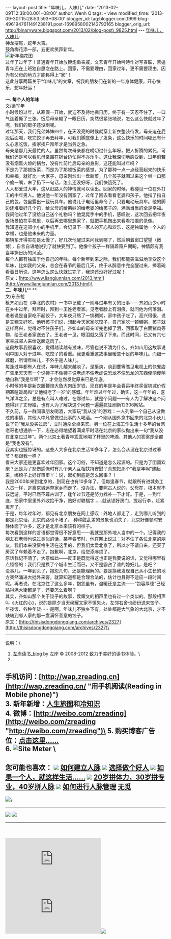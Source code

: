 --- layout: post title: "年味儿，人味儿" date:
'2013-02-09T12:38:00.001+08:00' author: Wenh Q tags: - view
modified\_time: '2013-09-30T15:28:53.593+08:00' blogger\_id:
tag:blogger.com,1999:blog-4961947611491238191.post-1698958002142792165
blogger\_orig\_url:
http://binaryware.blogspot.com/2013/02/blog-post\_9825.html ---
[年味儿，人味儿](http://zreading.cn.feedsportal.com/c/35042/f/647833/s/285ffd9c/l/0L0Szreading0Bcn0Carchives0C360A60Bhtml/story01.htm):
\
神龙摆尾，蛇年大吉。\
鼓角梅花添一部，五更欢笑拜新年。\
![新年梅花图](http://pic.yupoo.com/zreading/CCVG3RIj/OQk1O.jpg)\
过年了过年了！普通青年开始放鞭炮串亲戚，文艺青年开始吟诗作对写春联，苦逼青年还在上班独自思念在路上。回家，不需要理由，回家过年，更不需要理由，因为有父母的地方才能称得上“家”！\
这此分享两篇关于“年味儿”的文章，祝我的朋友们在新的一年身体健康，开心快乐，蛇年好运！\
\
**一. 每个人的年味**\
文/梁军年\
小时候盼过年，从寒假一开始，就迫不及待地撕日历，终于有一天忍不住了，一口气连着撕了三张。饭后母亲瞄了一眼日历，突然很紧张地说，怎么这么快就过年了呢，我们的房子还没刷呢。\
过年那天，我们兄弟姊妹四个，在天没亮的时候就穿上新衣整装待发，母亲追在屁股后面喊，吃完饺子再去拜年，可我们脚底像上了发条，这么快乐的时间哪还有什么心思吃饭，挨家挨户拜年才是当务之急。\
母亲是那几天最忙的人。虽然每次母亲都在唠叨过什么年呀，把人折腾的累死，可我们还是可以看见母亲围在锅台边忙得不亦乐乎。这让我深切地感受到，过年倘若没有烟熏火燎的锅台，没有忙前忙后母亲的身影，这还能叫过年吗？\
不是为了那顿饭菜，而是为了那顿饭菜的感觉，为了那种一点一点经营起来的快乐和幸福。就好比一大家子，母亲刚炒出一盘新菜，几个孩子就围过来这个尝一口那个偷一嘴，末了扔下一句话，怎么还没好呀，我们快饿死了。\
人人都爱过大年，这从赶路人的神情就可以读出。回家的时候，我碰见一位在外打工的中年男人。他说他一年没有回家了，过年了回去看看老婆和孩子。他指了指自己的包，包里露出一截玩具车。他说儿子电话里命令了，只要电动玩具车。他的脚边还堆着好几个包，给父母的给弟妹的给老婆的给孩子的，满满当当的全是幸福。\
我问他过年了没给自己送个礼物吗？他晃晃手中的手机，感叹说，这次回去把年夜饭场景拍在手机里，以后再去哪里想家了，就把手机掏出来看看拍摄的录像。\
我知道在这部小小的手机里，会记录下一家人的开心和欢乐，这是独属他一个人的幸福，也是他未来的力量。\
那辆车开得实在是太慢了，好几次他醒过来问我到哪了，然后朝着窗口望望（微博），自言自语地说到了就快要到了。他像个孩子一样隔着窗户期盼，神情颇有我当年撕日历的风范。\
每个人都有独属于他自己的年味。每个新年到来之际，我们都能美滋滋地享受这个年味，比如我的父亲，总会在春节的最后几天，终于从醉意中完全醒过来，捧着碗看着日历说，这年怎么这么快就过完了，我这还没好好过呢！\
原文：[http://www.liangjunnian.com/2013.html](http://www.liangjunnian.com/2013.html)\
\
**二.  年味儿**** **\
文/东东枪\
枪齐如山在《华北的农村》一书中记载了一则与过年有关的旧事——齐如山少小时在乡中过年，拜年时，拜到一王姓老者家。见老者脸上有泪痕，就问他为何落泪。老者说是自家吃不起饺子，大年夜只熬了一锅稠粥，家中孩子吃了，高兴得很，说是又稠又好吃。他听孩子们说，想起今天家家吃饺子，自己家吃一顿稠粥，孩子就这样高兴，觉得对不住孩子们。齐如山的母亲听完也掉了泪，回家取了白面猪肉等物，给王老者家送去了。王老者一见，眼泪就又落了下来。而此时间，已又有六七家亲戚邻人来给送面送肉了。\
这段故事我很喜欢，觉得越读越有滋味，尽管也说不清为什么。齐如山用这故事说明中国人对于过年、吃饺子的看重。我更看重这故事里暖意十足的年味儿。而细一琢磨，所谓年味儿，不外乎是人味儿。\
每逢过年都有人在说，年味儿越来越淡了。是挺淡，淡到要等瞧见电视上的快餐店广告里天天有一个说狮子不像狮子说老虎不像老虎说恐龙不像恐龙的东西傻萌傻萌地自称“我是年啊”了，才会忽然发觉原来已是年底。\
小时候的年是新衣服鞭炮大鱼大肉压岁钱，现在的年是年会春运年终奖促销减价假期寒暄饭局和“又他妈老了一岁”的感慨。年年难过年年过，确实，这一年年的，喜气洋洋之余，总是有点叫人难过。在哪过年，就是个问题——有人为了解决这个问题得罪了丈母娘，也有人为了解决这个问题一遍遍疯狂刷新12306网站。\
不久前，与一群同事朋友喝酒，大家玩“我从没”的游戏：一人列举一个自己从没做过的事情，其他人中凡曾做过此事的人喝酒。一个刚从国外念书回来的北京小伙儿说了句“我从没买过房”，立时通杀全桌来宾。另一位在上海工作生活十多年的台湾老哥也想通杀一下，志在必得地望着满桌平时活在北京的家伙抛出来一句“我从没在北京过过年”。两个北京土著青年乖乖地喝了杯里的啤酒，其他人的答案却全都是“我也没有”。\
我其实也挺惊讶的。这些人大多在北京生活10多年了，怎么会从没在北京过过春节？都跟我一样？\
看来大家还是更喜欢过年回家。这个习俗，不知道是怎么起源的。只是为了团圆欢聚？还是为了悲伤感慨时有几个亲人互相扶持安慰？真想把那个“我是年啊”逮起来，绑椅子上好好审审丫：说，起初到底是怎么回事？！\
我是2000年来到北京的，到现在也有10多年了。但每逢春节，就跟所有进城务工人员一样，逃离京城远奔家乡而走了。没办法，要照古人说的，父母在，根本就不该远游。平时已然不尊古训了，逢年过节还是努力找补一下才好。于是，一到年底，把家中里里外外收拾干净，贴好对联福字……就该锁好房门，提起行李，赶紧离开了。\
于是，每年过年时，都见有北京朋友在网上感叹：外地人都走了，走到哪儿听到的都是北京话，北京的路也不堵了，
种种脏乱差的景象也消失了，北京好像顿时安静体面了许多，这才是北京本来该有的样子。\
每次看到这样的言语都觉得很不好意思——我就是那外地人当中的一个。记得我的朋友石老师也说过类似的话，某年春节时，他在网上说过：对不住了各位北京的朋友，我们本来没资格生活在这里的，但我们太爱北京了，所以才不请自来，还买了房买了车赖着不走了。抱歉啊，北京，给您添麻烦了。\
原话我记不清了，大意如此——反正是既觉得这也正是我要说的话，又觉得哪里有点怪怪的：我们只是换了个城市生活而已，又不是霸占了谁的媳妇儿，是吧？\
没事儿，一年到头了，抱怨几句，还是能理解的。要是换我发现自己从小生长的地方突然涌进大批外来客，就算知道都是合理合法的，估计也且得不适应一段时间呢。再者说，在北京住了这么多年，抱怨虽有，温暖还是主流——“包容厚德”已经贴得满大街都是了，还要怎么着啊？\
其实，齐如山那个关于饺子的故事，侯耀文的相声里也有过一个类似的。那段相声叫《火红的心》，说的是除夕当天侯耀文家不慎失火，左邻右舍也纷纷送来饺子、年夜饭、各种年货⋯⋯是啊，年味儿不独乡下有，处处都是大气象的大北京，才不缺端到邻人家的那一盘满怀善意的饺子。\
原文：[http://thisisdongdongqiang.com/archives/2327](http://thisisdongdongqiang.com/archives/2327)\

* * * * *

说明：\
1. [左岸读书\_blog](http://zreading.cn/) by 左岸 © 2008-2012
致力于美好的读书体验。\
2.
手机访问：[http://wap.zreading.cn](http://wap.zreading.cn/ "用手机阅读(Reading in Mobile phone)")\
3.
新年新增：[人生旅图](http://www.zreading.net/ "人生旅图")和[冷知识](http://www.zreading.net/lenzhishi "冷知识")\
4.
微博：[http://weibo.com/zreading](http://weibo.com/zreading "http://weibo.com/zreading")\
5.
购买博客广告位：[点击这里……](http://www.zreading.cn/about#ad "看了会心动!")\
6. ![Site Meter](http://s12.sitemeter.com/meter.asp?site=s12zxfclz) \
  ----------------------------------------------------------------------------------------------------------------------------------------------------------------------------------------------------------------------------------------------------------
  **您可能也喜欢：**
  ![](http://static.wumii.cn/images/widget/widget_solidPoint.gif) [如何建立人脉](http://app.wumii.com/ext/redirect?url=http%3A%2F%2Fwww.zreading.cn%2Farchives%2F138.html&from=http%3A%2F%2Fwww.zreading.cn%2Farchives%2F3606.html)
  ![](http://static.wumii.cn/images/widget/widget_solidPoint.gif) [选择做个好人](http://app.wumii.com/ext/redirect?url=http%3A%2F%2Fwww.zreading.cn%2Farchives%2F1637.html&from=http%3A%2F%2Fwww.zreading.cn%2Farchives%2F3606.html)
  ![](http://static.wumii.cn/images/widget/widget_solidPoint.gif) [如果一个人，就这样生活……](http://app.wumii.com/ext/redirect?url=http%3A%2F%2Fwww.zreading.cn%2Farchives%2F1555.html&from=http%3A%2F%2Fwww.zreading.cn%2Farchives%2F3606.html)
  ![](http://static.wumii.cn/images/widget/widget_solidPoint.gif) [20岁拼体力，30岁拼专业，40岁拼人脉](http://app.wumii.com/ext/redirect?url=http%3A%2F%2Fwww.zreading.cn%2Farchives%2F1082.html&from=http%3A%2F%2Fwww.zreading.cn%2Farchives%2F3606.html)
  ![](http://static.wumii.cn/images/widget/widget_solidPoint.gif) [如何进行人脉管理](http://app.wumii.com/ext/redirect?url=http%3A%2F%2Fwww.zreading.cn%2Farchives%2F1862.html&from=http%3A%2F%2Fwww.zreading.cn%2Farchives%2F3606.html)
  [无觅](http://www.wumii.com/widget/relatedItems "无觅相关文章插件")
  ----------------------------------------------------------------------------------------------------------------------------------------------------------------------------------------------------------------------------------------------------------

![](http://zreading.cn.feedsportal.com/c/35042/f/647833/s/285ffd9c/mf.gif)\
  --------------------------------------------------------------------------------------------------------------------------------------------------------------------------------------------------------------------------------------------------- --------------------------------------------------------------------------------------------------------------------------------------------------------------------------------------------------------------------------------------
  [![](http://res3.feedsportal.com/images/emailthis2.gif)](http://share.feedsportal.com/viral/sendEmail.cfm?lang=en&title=%E5%B9%B4%E5%91%B3%E5%84%BF%EF%BC%8C%E4%BA%BA%E5%91%B3%E5%84%BF&link=http%3A%2F%2Fwww.zreading.cn%2Farchives%2F3606.html)   [![](http://res3.feedsportal.com/images/bookmark.gif)](http://res.feedsportal.com/viral/bookmark.cfm?title=%E5%B9%B4%E5%91%B3%E5%84%BF%EF%BC%8C%E4%BA%BA%E5%91%B3%E5%84%BF&link=http%3A%2F%2Fwww.zreading.cn%2Farchives%2F3606.html)
  --------------------------------------------------------------------------------------------------------------------------------------------------------------------------------------------------------------------------------------------------- --------------------------------------------------------------------------------------------------------------------------------------------------------------------------------------------------------------------------------------

\
\
[![](http://da.feedsportal.com/r/151885425446/u/0/f/647833/c/35042/s/285ffd9c/a2.img)](http://da.feedsportal.com/r/151885425446/u/0/f/647833/c/35042/s/285ffd9c/a2.htm)![](http://pi.feedsportal.com/r/151885425446/u/0/f/647833/c/35042/s/285ffd9c/a2t.img)![](http://www1.feedsky.com/t1/714869488/clzzxf/feedsky/s.gif?r=http://zreading.cn.feedsportal.com/c/35042/f/647833/s/285ffd9c/l/0L0Szreading0Bcn0Carchives0C360A60Bhtml/story01.htm)
